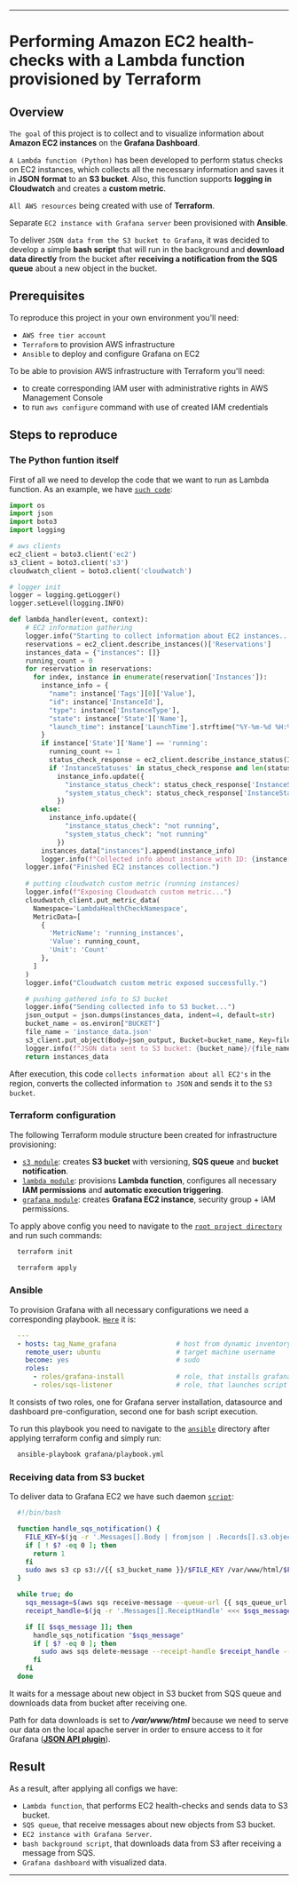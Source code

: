 
---
# Performing Amazon EC2 health-checks with a Lambda function provisioned by Terraform

## Overview
`The goal` of this project is to collect and to visualize information about **Amazon EC2 instances** on the **Grafana Dashboard**.

`A Lambda function (Python)` has been developed to perform status checks on EC2 instances, which collects all the necessary information and saves it in **JSON format** to an **S3 bucket**. Also, this function supports **logging in Cloudwatch** and creates a **custom metric**.

`All AWS resources` being created with use of **Terraform**.

Separate `EC2 instance with Grafana server` been provisioned with **Ansible**.

To deliver `JSON data from the S3 bucket to Grafana`, it was decided to develop a simple **bash script** that will run in the background and **download data directly** from the bucket after **receiving a notification from the SQS queue** about a new object in the bucket.

## Prerequisites
To reproduce this project in your own environment you'll need:
- `AWS free tier account`
- `Terraform` to provision AWS infrastructure
- `Ansible` to deploy and configure Grafana on EC2

To be able to provision AWS infrastructure with Terraform you'll need:
- to create corresponding IAM user with administrative rights in AWS Management Console
- to run `aws configure` command with use of created IAM credentials

## Steps to reproduce

### The Python funtion itself
First of all we need to develop the code that we want to run as Lambda function. As an example, we have [`such code`](./source/lambda_function.py):
```python
import os
import json
import boto3
import logging

# aws clients
ec2_client = boto3.client('ec2')
s3_client = boto3.client('s3')
cloudwatch_client = boto3.client('cloudwatch')

# logger init
logger = logging.getLogger()
logger.setLevel(logging.INFO)

def lambda_handler(event, context):
    # EC2 information gathering
    logger.info("Starting to collect information about EC2 instances...")
    reservations = ec2_client.describe_instances()['Reservations']
    instances_data = {"instances": []}
    running_count = 0
    for reservation in reservations:
      for index, instance in enumerate(reservation['Instances']):
        instance_info = {
          "name": instance['Tags'][0]['Value'],
          "id": instance['InstanceId'],
          "type": instance['InstanceType'],
          "state": instance['State']['Name'],
          "launch_time": instance['LaunchTime'].strftime("%Y-%m-%d %H:%M:%S")
        }
        if instance['State']['Name'] == 'running':
          running_count += 1
          status_check_response = ec2_client.describe_instance_status(InstanceIds=[instance['InstanceId']])
          if 'InstanceStatuses' in status_check_response and len(status_check_response['InstanceStatuses']) > 0:
            instance_info.update({
              "instance_status_check": status_check_response['InstanceStatuses'][0]['InstanceStatus']['Details'][0]['Status'],
              "system_status_check": status_check_response['InstanceStatuses'][0]['SystemStatus']['Details'][0]['Status']
            })
        else:
          instance_info.update({
              "instance_status_check": "not running",
              "system_status_check": "not running"
            })
        instances_data["instances"].append(instance_info)
        logger.info(f"Collected info about instance with ID: {instance['InstanceId']}")
    logger.info("Finished EC2 instances collection.")
    
    # putting cloudwatch custom metric (running instances)
    logger.info(f"Exposing Cloudwatch custom metric...")
    cloudwatch_client.put_metric_data(
      Namespace='LambdaHealthCheckNamespace',
      MetricData=[
        {
          'MetricName': 'running_instances',
          'Value': running_count,
          'Unit': 'Count'
        },
      ]
    )
    logger.info("Cloudwatch custom metric exposed successfully.")

    # pushing gathered info to S3 bucket
    logger.info("Sending collected info to S3 bucket...")
    json_output = json.dumps(instances_data, indent=4, default=str)
    bucket_name = os.environ["BUCKET"]
    file_name = 'instance_data.json'
    s3_client.put_object(Body=json_output, Bucket=bucket_name, Key=file_name)
    logger.info(f"JSON data sent to S3 bucket: {bucket_name}/{file_name}")
    return instances_data
```
After execution, this code `collects information about all EC2's` in the region, converts the collected information `to JSON` and sends it to the `S3 bucket`.

### Terraform configuration
The following Terraform module structure been created for infrastructure provisioning:
- [`s3 module`](./modules/s3/): creates **S3 bucket** with versioning, **SQS queue** and **bucket notification**.
- [`lambda module`](./modules/lambda/): provisions **Lambda function**, configures all necessary **IAM permissions** and **automatic execution triggering**.
- [`grafana module`](./modules/grafana/): creates **Grafana EC2 instance**, security group + IAM permissions.

To apply above config you need to navigate to the [`root project directory`](./) and run such commands:
```bash
  terraform init
```
```bash
  terraform apply
```

### Ansible
To provision Grafana with all necessary configurations we need a corresponding playbook. [`Here`](./ansible/) it is:
```yml
  ---
  - hosts: tag_Name_grafana               # host from dynamic inventory
    remote_user: ubuntu                   # target machine username
    become: yes                           # sudo
    roles:
      - roles/grafana-install             # role, that installs grafana
      - roles/sqs-listener                # role, that launches script
```
It consists of two roles, one for Grafana server installation, datasource and dashboard pre-configuration, second one for bash script execution. 

To run this playbook you need to navigate to the [`ansible`](./ansible/) directory after applying terraform config and simply run:
```bash
  ansible-playbook grafana/playbook.yml
```

### Receiving data from S3 bucket
To deliver data to Grafana EC2 we have such daemon [`script`](./ansible/grafana/roles/sqs-listener/templates/sqs-listener.j2):
```bash
  #!/bin/bash

  function handle_sqs_notification() {
    FILE_KEY=$(jq -r '.Messages[].Body | fromjson | .Records[].s3.object.key' <<< $1)
    if [ ! $? -eq 0 ]; then
      return 1
    fi
    sudo aws s3 cp s3://{{ s3_bucket_name }}/$FILE_KEY /var/www/html/$FILE_KEY
  }

  while true; do
    sqs_message=$(aws sqs receive-message --queue-url {{ sqs_queue_url }} --region {{ region }} --wait-time-seconds 20)
    receipt_handle=$(jq -r '.Messages[].ReceiptHandle' <<< $sqs_message)

    if [[ $sqs_message ]]; then
      handle_sqs_notification "$sqs_message"
      if [ $? -eq 0 ]; then
        sudo aws sqs delete-message --receipt-handle $receipt_handle --queue-url {{ sqs_queue_url }} --region {{ region }}
      fi
    fi
  done
```
It waits for a message about new object in S3 bucket from SQS queue and downloads data from bucket after receiving one. 

Path for data downloads is set to ***/var/www/html*** because we need to serve our data on the local apache server in order to ensure access to it for Grafana ([**JSON API plugin**](https://grafana.com/grafana/plugins/marcusolsson-json-datasource/)). 

## Result
As a result, after applying all configs we have: 
- `Lambda function`, that performs EC2 health-checks and sends data to S3 bucket.
- `SQS queue`, that receive messages about new objects from S3 bucket.
- `EC2 instance with Grafana Server`.
- `bash background script`, that downloads data from S3 after receiving a message from SQS.
- `Grafana dashboard` with visualized data.
---